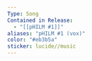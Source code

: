 ```yaml
---
Type: Song
Contained in Release:
  - "[[pHILM #1]]"
aliases: "pHILM #1 (vox)"
color: "#eb3b5a"
sticker: lucide//music
---
```

